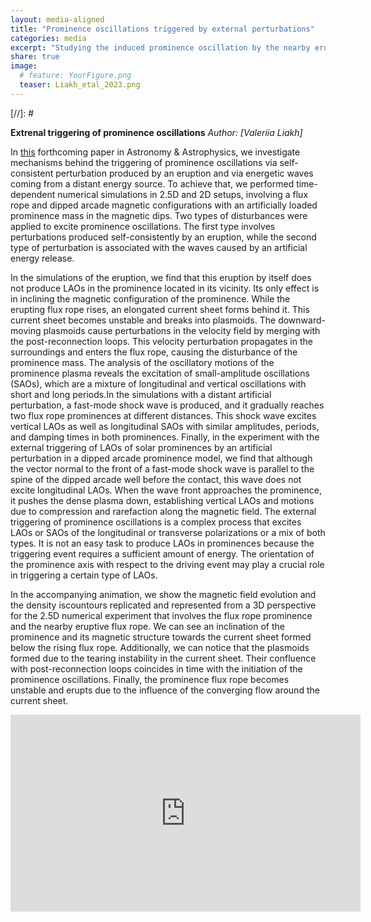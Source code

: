 ```yaml
---
layout: media-aligned
title: "Prominence oscillations triggered by external perturbations"
categories: media
excerpt: "Studying the induced prominence oscillation by the nearby eruption and energetic coronal wave from the distant source. "
share: true
image:
  # feature: YourFigure.png
  teaser: Liakh_etal_2023.png
---
```



[//]: # <!-- <h3 style="display: inline-block;"></h3> -->

**Extrenal triggering of prominence oscillations**
*Author: [Valeriia Liakh]*

In [this](https://arxiv.org/pdf/2303.15348.pdf) forthcoming paper in Astronomy & Astrophysics, we investigate mechanisms behind the triggering of prominence oscillations via self-consistent perturbation produced by an eruption and via energetic waves coming from a distant energy source. To achieve that, we performed time-dependent numerical simulations in 2.5D and 2D setups, involving a flux rope and dipped arcade magnetic configurations with an artificially loaded prominence mass in the magnetic dips. Two types of disturbances were applied to excite prominence oscillations. The first type involves perturbations produced self-consistently by an eruption, while the second type of perturbation is associated with the waves caused by an artificial energy release.

In the simulations of the eruption, we find that this eruption by itself does not produce LAOs in the prominence located in its vicinity. Its only effect is in inclining the magnetic configuration of the prominence. While the erupting flux rope rises, an elongated current sheet forms behind it. This current sheet becomes unstable and breaks into plasmoids. The downward-moving plasmoids cause perturbations in the velocity field by merging with the post-reconnection loops. This velocity perturbation propagates in the surroundings and enters the flux rope, causing the disturbance of the prominence mass. The analysis of the oscillatory motions of the prominence plasma reveals the excitation of small-amplitude oscillations (SAOs), which are a mixture of longitudinal and vertical oscillations with short and long periods.In the simulations with a distant artificial perturbation, a fast-mode shock wave is produced, and it gradually reaches two flux rope prominences at different distances. This shock wave excites vertical LAOs as well as longitudinal SAOs with similar amplitudes, periods, and damping times in both prominences. Finally, in the experiment with the external triggering of LAOs of solar prominences by an artificial perturbation in a dipped arcade prominence model, we find that although the vector normal to the front of a fast-mode shock wave is parallel to the spine of the dipped arcade well before the contact, this wave does not excite longitudinal LAOs. When the wave front approaches the prominence, it pushes the dense plasma down, establishing vertical LAOs and motions due to compression and rarefaction along the magnetic field. The external triggering of prominence oscillations is a complex process that excites LAOs or SAOs of the longitudinal or transverse polarizations or a mix of both types. It is not an easy task to produce LAOs in prominences because the triggering event requires a sufficient amount of energy. The orientation of the prominence axis with respect to the driving event may play a crucial role in triggering a certain type of LAOs.

In the accompanying animation, we show the magnetic field evolution and the density iscountours replicated and represented from a 3D perspective for the 2.5D numerical experiment that involves the flux rope prominence and the nearby eruptive flux rope. We can see an inclination of the prominence and its magnetic structure towards the current sheet formed below the rising flux rope. Additionally, we can notice that the plasmoids formed due to the tearing instability in the current sheet. Their confluence with post-reconnection loops coincides in time with the initiation of the prominence oscillations. Finally, the prominence flux rope becomes unstable and erupts due to the influence of the converging flow around the current sheet.


<iframe width="560" height="315" src="https://www.youtube.com/embed/HpfCp964pbE" title="YouTube video player" frameborder="0" allow="accelerometer; autoplay; clipboard-write; encrypted-media; gyroscope; picture-in-picture; web-share" allowfullscreen></iframe>
